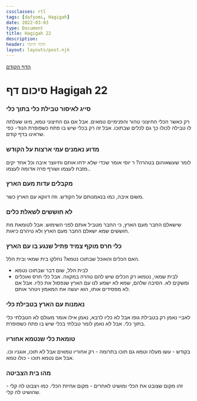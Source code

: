 ```yaml
---
cssclasses: rtl
tags: [dafyomi, Hagigah] 
date: 2022-03-03
type: Document
title: Hagigah 22
description:
header: הדף היומי 
layout: layouts/post.njk
---
```

[הדף הקודם](../2022-03-02)
# סיכום דף Hagigah 22

### סייג לאיסור טבילת כלי בתוך כלי
רק כאשר הכלי החיצוני טהור והפנימיים טמאים. אבל אם גם החיצוני טמא, מיגו שעלתה לו טבילה לכולו כך גם לכלים שבתוכו.
אבל זה רק בכלי שיש בו פתח כשפופרת הנוד- כפי שראינו בדף קודם.
### מדוע נאמנים עמי ארצות על הקודש
לומר שעשאוהום בטהרה? ר יוסי אומר שכדי שלא ידחו אותם ותיווצר איבה וכל אחד יקים מזבח לעצמו ושורף פרה אדומה לעצמו..
### מקבלים עדות מעם הארץ 
משום איבה, כמו בנאמנותם על הקודש. וזה דווקא עם הארץ כשר.
### לא חוששים לשאלת כלים 
שישאלם החבר מעם הארץ, כי החבר מטביל אותם לפני השימוש. אבל לטומאת מת חוששים שמא ישאלם החבר מעם הארץ ולא טיהרם כיאות.
### כלי חרס מוקף צמיד פתיל שנגע בו עם הארץ
האם הכלים והאוכל שבתוכו נטמא? נחלקו בית שמאי ובית הלל.
- לבית הלל, שום דבר שבתוכו נטמא
- לבית שמאי, נטמאו רק הכלים שיש להם טהרה במקווה. אבל כלי חרס ואוכלים ומשקים לא. הסיבה שלהם, שמא לא ישמע לנו עם הארץ שנפסול את כליו. אבל אם לא מפסידים אותו, הוא יעשה את המאמץ ויטהר אותם.

### נאמנות עם הארץ בטבילת כלי
לאביי נאמן רק בטבילת גופו אבל לא כליו
לרבא, נאמן אילו אומר מעולם לא הטבלתי כלי בתוך כלי. אבל לא נאמן לומר טבלתי בכלי שיש בו פתח כשפופרת.
### טומאת כלי שנטמא אחוריו
בקודש - עשו מעלה וטמא גם תוכו
בתרומה - רק אחוריו טמאים אבל לא תוכו, אוגניו וכו. אבל אם נטמא תוכו - כולו טמא.
### מהו בית הצביטה
זהו מקום שצובט את הכלי ומושיט לאחרים - מקום אחיזת הכלי. כמו ויצבוט לה קלי - שהושיט לה קלי.

